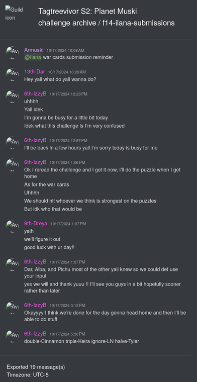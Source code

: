 <!DOCTYPE html><html lang=en><head><title>Tagtreevivor S2: Planet Muski - f14-ilana-submissions</title><meta charset=utf-8><meta name=viewport content="width=device-width"><style>@font-face{src:url("https://cdn.jsdelivr.net/gh/Tyrrrz/DiscordFonts@master/ggsans-normal-400.woff2");font-family:gg sans;font-weight:400;font-style:normal}@font-face{src:url("https://cdn.jsdelivr.net/gh/Tyrrrz/DiscordFonts@master/ggsans-normal-500.woff2");font-family:gg sans;font-weight:500;font-style:normal}@font-face{src:url("https://cdn.jsdelivr.net/gh/Tyrrrz/DiscordFonts@master/ggsans-normal-600.woff2");font-family:gg sans;font-weight:600;font-style:normal}@font-face{src:url("https://cdn.jsdelivr.net/gh/Tyrrrz/DiscordFonts@master/ggsans-normal-700.woff2");font-family:gg sans;font-weight:700;font-style:normal}@font-face{src:url("https://cdn.jsdelivr.net/gh/Tyrrrz/DiscordFonts@master/ggsans-normal-800.woff2");font-family:gg sans;font-weight:800;font-style:normal}@font-face{src:url("https://cdn.jsdelivr.net/gh/Tyrrrz/DiscordFonts@master/ggsans-italic-400.woff2");font-family:gg sans;font-weight:400;font-style:italic}@font-face{src:url("https://cdn.jsdelivr.net/gh/Tyrrrz/DiscordFonts@master/ggsans-italic-500.woff2");font-family:gg sans;font-weight:500;font-style:italic}@font-face{src:url("https://cdn.jsdelivr.net/gh/Tyrrrz/DiscordFonts@master/ggsans-italic-600.woff2");font-family:gg sans;font-weight:600;font-style:italic}@font-face{src:url("https://cdn.jsdelivr.net/gh/Tyrrrz/DiscordFonts@master/ggsans-italic-700.woff2");font-family:gg sans;font-weight:700;font-style:italic}@font-face{src:url("https://cdn.jsdelivr.net/gh/Tyrrrz/DiscordFonts@master/ggsans-italic-800.woff2");font-family:gg sans;font-weight:800;font-style:italic}html,body{margin:0;padding:0;background-color:#36393e;color:#dcddde;font-family:"gg sans","Helvetica Neue",Helvetica,Arial,sans-serif;font-size:17px;font-weight:400;scroll-behavior:smooth}a{color:#00aff4;text-decoration:none}a:hover{text-decoration:underline}img{object-fit:contain;image-rendering:high-quality;image-rendering:-webkit-optimize-contrast}.preamble{display:grid;grid-template-columns:auto 1fr;max-width:100%;padding:1rem}.preamble__guild-icon-container{grid-column:1}.preamble__guild-icon{max-width:88px;max-height:88px}.preamble__entries-container{grid-column:2;margin-left:1rem}.preamble__entry{margin-bottom:0.15rem;color:#ffffff;font-size:1.4rem}.preamble__entry--small{font-size:1rem}.chatlog{padding:1rem 0;width:100%;border-top:1px solid rgba(255,255,255,0.1);border-bottom:1px solid rgba(255,255,255,0.1)}.chatlog__message-group{margin-bottom:1rem}.chatlog__message-container{background-color:transparent;transition:background-color 1s ease}.chatlog__message-container--highlighted{background-color:rgba(114,137,218,0.2)}.chatlog__message-container--pinned{background-color:rgba(249,168,37,0.05)}.chatlog__message{display:grid;grid-template-columns:auto 1fr;padding:0.15rem 0;direction:ltr;unicode-bidi:bidi-override}.chatlog__message:hover{background-color:#32353b}.chatlog__message:hover .chatlog__short-timestamp{display:block}.chatlog__message-aside{grid-column:1;width:72px;padding:0.15rem 0.15rem 0 0.15rem;text-align:center}.chatlog__reply-symbol{height:10px;margin:6px 4px 4px 36px;border-left:2px solid #4f545c;border-top:2px solid #4f545c;border-radius:8px 0 0 0}.chatlog__avatar{width:40px;height:40px;border-radius:50%}.chatlog__short-timestamp{display:none;color:#a3a6aa;font-size:0.75rem;font-weight:500;direction:ltr;unicode-bidi:bidi-override}.chatlog__message-primary{grid-column:2;min-width:0}.chatlog__reply{display:flex;margin-bottom:0.15rem;align-items:center;color:#b5b6b8;font-size:0.875rem;white-space:nowrap;overflow:hidden;text-overflow:ellipsis}.chatlog__reply-avatar{width:16px;height:16px;margin-right:0.25rem;border-radius:50%}.chatlog__reply-author{margin-right:0.3rem;font-weight:600}.chatlog__reply-content{overflow:hidden;text-overflow:ellipsis}.chatlog__reply-link{cursor:pointer}.chatlog__reply-link *{display:inline;pointer-events:none}.chatlog__reply-link .chatlog__markdown-quote{display:inline}.chatlog__reply-link .chatlog__markdown-pre{display:inline}.chatlog__reply-link:hover{color:#ffffff}.chatlog__reply-link:hover *:not(.chatlog__markdown-spoiler){color:inherit}.chatlog__reply-edited-timestamp{margin-left:0.25rem;color:#a3a6aa;font-size:0.75rem;font-weight:500;direction:ltr;unicode-bidi:bidi-override}.chatlog__system-notification-icon{width:18px;height:18px}.chatlog__system-notification-author{font-weight:500;color:#ffffff}.chatlog__system-notification-content{color:#96989d}.chatlog__system-notification-link{font-weight:500;color:#ffffff}.chatlog__system-notification-timestamp{margin-left:0.3rem;color:#a3a6aa;font-size:0.75rem;font-weight:500;direction:ltr;unicode-bidi:bidi-override}.chatlog__system-notification-timestamp a{color:inherit}.chatlog__header{margin-bottom:0.1rem}.chatlog__author{font-weight:500;color:#ffffff}.chatlog__author-tag{position:relative;top:-0.1rem;margin-left:0.3rem;padding:0.05rem 0.3rem;border-radius:3px;background-color:#5865F2;color:#ffffff;font-size:0.625rem;font-weight:500;line-height:1.3}.chatlog__timestamp{margin-left:0.3rem;color:#a3a6aa;font-size:0.75rem;font-weight:500;direction:ltr;unicode-bidi:bidi-override}.chatlog__timestamp a{color:inherit}.chatlog__content{padding-right:1rem;font-size:0.95rem;word-wrap:break-word}.chatlog__edited-timestamp{margin-left:0.15rem;color:#a3a6aa;font-size:0.75rem;font-weight:500}.chatlog__attachment{position:relative;width:fit-content;margin-top:0.3rem;border-radius:3px;overflow:hidden}.chatlog__attachment--hidden{cursor:pointer;box-shadow:0 0 1px 1px rgba(0,0,0,0.1)}.chatlog__attachment--hidden *{pointer-events:none}.chatlog__attachment-spoiler-caption{display:none;position:absolute;left:50%;top:50%;z-index:999;padding:0.4rem 0.8rem;border-radius:20px;transform:translate(-50%,-50%);background-color:rgba(0,0,0,0.9);color:#dcddde;font-size:0.9rem;font-weight:600;letter-spacing:0.05rem}.chatlog__attachment--hidden .chatlog__attachment-spoiler-caption{display:block}.chatlog__attachment--hidden:hover .chatlog__attachment-spoiler-caption{color:#fff}.chatlog__attachment-media{max-width:45vw;max-height:500px;vertical-align:top;border-radius:3px}.chatlog__attachment--hidden .chatlog__attachment-media{filter:blur(44px)}.chatlog__attachment-generic{max-width:520px;width:100%;height:40px;padding:10px;border:1px solid #292b2f;border-radius:3px;background-color:#2f3136;overflow:hidden}.chatlog__attachment--hidden .chatlog__attachment-generic{filter:blur(44px)}.chatlog__attachment-generic-icon{float:left;width:30px;height:100%;margin-right:10px}.chatlog__attachment-generic-size{color:#72767d;font-size:12px}.chatlog__attachment-generic-name{overflow:hidden;white-space:nowrap;text-overflow:ellipsis}.chatlog__embed{display:flex;margin-top:0.3rem;max-width:520px}.chatlog__embed-color-pill{flex-shrink:0;width:0.25rem;border-top-left-radius:3px;border-bottom-left-radius:3px}.chatlog__embed-color-pill--default{background-color:#202225}.chatlog__embed-content-container{display:flex;flex-direction:column;padding:0.5rem 0.6rem;border:1px solid rgba(46,48,54,0.6);border-top-right-radius:3px;border-bottom-right-radius:3px;background-color:rgba(46,48,54,0.3)}.chatlog__embed-content{display:flex;width:100%}.chatlog__embed-text{flex:1}.chatlog__embed-author-container{display:flex;margin-bottom:0.5rem;align-items:center}.chatlog__embed-author-icon{width:20px;height:20px;margin-right:0.5rem;border-radius:50%}.chatlog__embed-author{color:#ffffff;font-size:0.875rem;font-weight:600;direction:ltr;unicode-bidi:bidi-override}.chatlog__embed-author-link{color:#ffffff}.chatlog__embed-title{margin-bottom:0.5rem;color:#ffffff;font-size:0.875rem;font-weight:600}.chatlog__embed-description{color:#dcddde;font-weight:500;font-size:0.85rem}.chatlog__embed-fields{display:flex;flex-wrap:wrap;gap:0 0.5rem}.chatlog__embed-field{flex:0;min-width:100%;max-width:506px;padding-top:0.6rem;font-size:0.875rem}.chatlog__embed-field--inline{flex:1;flex-basis:auto;min-width:50px}.chatlog__embed-field-name{margin-bottom:0.2rem;color:#ffffff;font-weight:600}.chatlog__embed-field-value{color:#dcddde;font-weight:500}.chatlog__embed-thumbnail{flex:0;max-width:80px;max-height:80px;margin-left:1.2rem;border-radius:3px}.chatlog__embed-images{display:grid;margin-top:0.6rem;grid-template-columns:repeat(2,1fr);gap:0.25rem}.chatlog__embed-images--single{display:block}.chatlog__embed-image{object-fit:cover;object-position:center;max-width:500px;max-height:400px;width:100%;height:100%;border-radius:3px}.chatlog__embed-footer{margin-top:0.6rem;color:#dcddde}.chatlog__embed-footer-icon{width:20px;height:20px;margin-right:0.2rem;border-radius:50%;vertical-align:middle}.chatlog__embed-footer-text{vertical-align:middle;font-size:0.75rem;font-weight:500}.chatlog__embed-invite-container{min-width:320px;padding:0.6rem 0.7rem;border:1px solid rgba(46,48,54,0.6);border-radius:3px;background-color:rgba(46,48,54,0.3)}.chatlog__embed-invite-title{margin:0 0 0.8rem 0;color:#b9bbbe;font-size:0.75rem;font-weight:700;text-transform:uppercase}.chatlog__embed-invite{display:flex}.chatlog__embed-invite-guild-icon{width:50px;height:50px;border-radius:0.85rem}.chatlog__embed-invite-info{margin-left:1rem}.chatlog__embed-invite-guild-name{color:#ffffff;font-weight:600}.chatlog__embed-invite-guild-name a{color:inherit}.chatlog__embed-invite-channel-icon{width:18px;height:18px;vertical-align:bottom}.chatlog__embed-invite-channel-name{font-size:0.9rem;font-weight:600}.chatlog__embed-generic-image{object-fit:contain;object-position:left;max-width:45vw;max-height:500px;vertical-align:top;border-radius:3px}.chatlog__embed-generic-video{object-fit:contain;object-position:left;max-width:45vw;max-height:500px;vertical-align:top;border-radius:3px}.chatlog__embed-generic-gifv{object-fit:contain;object-position:left;max-width:45vw;max-height:500px;vertical-align:top;border-radius:3px}.chatlog__embed-spotify{border:0}.chatlog__embed-twitch{border:0}.chatlog__embed-youtube-container{margin-top:0.6rem}.chatlog__embed-youtube{border:0;border-radius:3px}.chatlog__sticker{width:180px;height:180px}.chatlog__sticker--media{max-width:100%;max-height:100%}.chatlog__reactions{display:flex}.chatlog__reaction{display:flex;margin:0.35rem 0.1rem 0.1rem 0;padding:0.125rem 0.375rem;border:1px solid transparent;border-radius:8px;background-color:#2f3136;align-items:center}.chatlog__reaction:hover{border:1px solid hsla(0,0%,100%,.2);background-color:transparent}.chatlog__reaction-count{min-width:9px;margin-left:0.35rem;color:#b9bbbe;font-size:0.875rem}.chatlog__reaction:hover .chatlog__reaction-count{color:#dcddde}.chatlog__markdown{max-width:100%;line-height:1.3;overflow-wrap:break-word}.chatlog__markdown h1{margin:1rem 0 0.5rem;color:#f2f3f5;font-size:1.5rem;line-height:1}.chatlog__markdown h2{margin:1rem 0 0.5rem;color:#f2f3f5;font-size:1.25rem;line-height:1}.chatlog__markdown h3{margin:1rem 0 0.5rem;color:#f2f3f5;font-size:1rem;line-height:1}.chatlog__markdown h1:first-child,h2:first-child,h3:first-child{margin-top:0.5rem}.chatlog__markdown ul,ol{margin:0 0 0 1rem;padding:0}.chatlog__markdown-preserve{white-space:pre-wrap}.chatlog__markdown-spoiler{background-color:rgba(255,255,255,0.1);padding:0 2px;border-radius:3px}.chatlog__markdown-spoiler--hidden{cursor:pointer;background-color:#202225;color:rgba(0,0,0,0)}.chatlog__markdown-spoiler--hidden:hover{background-color:rgba(32,34,37,0.8)}.chatlog__markdown-spoiler--hidden::selection{color:rgba(0,0,0,0)}.chatlog__markdown-quote{display:flex;margin:0.05rem 0}.chatlog__markdown-quote-border{margin-right:0.5rem;border:2px solid #4f545c;border-radius:3px}.chatlog__markdown-pre{background-color:#2f3136;font-family:"Consolas","Courier New",Courier,monospace;font-size:0.85rem;text-decoration:inherit}.chatlog__markdown-pre--multiline{display:block;margin-top:0.25rem;padding:0.5rem;border:2px solid #282b30;border-radius:5px;color:#b9bbbe}.chatlog__markdown-pre--multiline.hljs{background-color:#2f3136;color:#b9bbbe}.chatlog__markdown-pre--inline{display:inline-block;padding:2px;border-radius:3px}.chatlog__markdown-mention{border-radius:3px;padding:0 2px;background-color:rgba(88,101,242,.3);color:#dee0fc;font-weight:500}.chatlog__markdown-mention:hover{background-color:#5865f2;color:#ffffff}.chatlog__markdown-timestamp{background-color:rgba(255,255,255,0.1);padding:0 2px;border-radius:3px}.chatlog__emoji{width:1.325rem;height:1.325rem;margin:0 0.06rem;vertical-align:-0.4rem}.chatlog__emoji--small{width:1rem;height:1rem}.chatlog__emoji--large{width:2.8rem;height:2.8rem}.postamble{padding:1.25rem}.postamble__entry{color:#ffffff}</style><link rel=stylesheet href=https://cdnjs.cloudflare.com/ajax/libs/highlight.js/9.15.6/styles/solarized-dark.min.css><script src=https://cdnjs.cloudflare.com/ajax/libs/highlight.js/9.15.6/highlight.min.js></script><script>document.addEventListener('DOMContentLoaded',()=>{document.querySelectorAll('.chatlog__markdown-pre--multiline').forEach(e=>hljs.highlightBlock(e));});</script><script src=https://cdnjs.cloudflare.com/ajax/libs/lottie-web/5.8.1/lottie.min.js></script><script>document.addEventListener('DOMContentLoaded',()=>{document.querySelectorAll('.chatlog__sticker--media[data-source]').forEach(e=>{const anim=lottie.loadAnimation({container:e,renderer:'svg',loop:true,autoplay:true,path:e.getAttribute('data-source')});anim.addEventListener('data_failed',()=>e.innerHTML='<strong>[Sticker cannot be rendered]</strong>');});});</script><script>function scrollToMessage(event,id){const element=document.getElementById('chatlog__message-container-'+id);if(!element)
return;event.preventDefault();element.classList.add('chatlog__message-container--highlighted');window.scrollTo({top:element.getBoundingClientRect().top-document.body.getBoundingClientRect().top-(window.innerHeight/2),behavior:'smooth'});window.setTimeout(()=>element.classList.remove('chatlog__message-container--highlighted'),2000);}
function showSpoiler(event,element){if(!element)
return;if(element.classList.contains('chatlog__attachment--hidden')){event.preventDefault();element.classList.remove('chatlog__attachment--hidden');}
if(element.classList.contains('chatlog__markdown-spoiler--hidden')){event.preventDefault();element.classList.remove('chatlog__markdown-spoiler--hidden');}}</script><svg style=display:none xmlns=http://www.w3.org/2000/svg><defs><symbol id=attachment-icon viewBox="0 0 720 960"><path fill=#f4f5fb d=M50,935a25,25,0,0,1-25-25V50A25,25,0,0,1,50,25H519.6L695,201.32V910a25,25,0,0,1-25,25Z /><path fill=#7789c4 d=M509.21,50,670,211.63V910H50V50H509.21M530,0H50A50,50,0,0,0,0,50V910a50,50,0,0,0,50,50H670a50,50,0,0,0,50-50h0V191Z /><path fill=#f4f5fb d=M530,215a25,25,0,0,1-25-25V50a25,25,0,0,1,16.23-23.41L693.41,198.77A25,25,0,0,1,670,215Z /><path fill=#7789c4 d=M530,70.71,649.29,190H530V70.71M530,0a50,50,0,0,0-50,50V190a50,50,0,0,0,50,50H670a50,50,0,0,0,50-50Z /></symbol><symbol id=join-icon viewBox="0 0 18 18"><path fill=#3ba55c d="m0 8h14.2l-3.6-3.6 1.4-1.4 6 6-6 6-1.4-1.4 3.6-3.6h-14.2" /></symbol><symbol id=leave-icon viewBox="0 0 18 18"><path fill=#ed4245 d="m3.8 8 3.6-3.6-1.4-1.4-6 6 6 6 1.4-1.4-3.6-3.6h14.2v-2" /></symbol><symbol id=call-icon viewBox="0 0 18 18"><path fill=#3ba55c fill-rule=evenodd d="M17.7163041 15.36645368c-.0190957.02699568-1.9039523 2.6680735-2.9957762 2.63320406-3.0676659-.09785935-6.6733809-3.07188394-9.15694343-5.548738C3.08002193 9.9740657.09772497 6.3791404 0 3.3061316v-.024746C0 2.2060575 2.61386252.3152347 2.64082114.2972376c.7110335-.4971705 1.4917101-.3149497 1.80959713.1372281.19320342.2744561 2.19712724 3.2811005 2.42290565 3.6489167.09884826.1608492.14714912.3554431.14714912.5702838 0 .2744561-.07975258.5770327-.23701117.8751101-.1527655.2902036-.65262318 1.1664385-.89862055 1.594995.2673396.3768148.94804468 1.26429792 2.351016 2.66357424 1.39173858 1.39027775 2.28923588 2.07641807 2.67002628 2.34187563.4302146-.2452108 1.3086162-.74238132 1.5972981-.89423205.5447887-.28682915 1.0907006-.31944893 1.4568885-.08661115.3459689.2182151 3.3383754 2.21027167 3.6225641 2.41611376.2695862.19234426.4144887.5399137.4144887.91672846 0 .2969525-.089862.61190215-.2808189.88523346" /></symbol><symbol id=pencil-icon viewBox="0 0 18 18"><path fill=#99aab5 d="m0 14.25v3.75h3.75l11.06-11.06-3.75-3.75zm17.71-10.21c.39-.39.39-1.02 0-1.41l-2.34-2.34c-.39-.39-1.02-.39-1.41 0l-1.83 1.83 3.75 3.75z" /></symbol><symbol id=pin-icon viewBox="0 0 18 18"><path fill=#b9bbbe d="m16.908 8.39684-8.29587-8.295827-1.18584 1.184157 1.18584 1.18584-4.14834 4.1475v.00167l-1.18583-1.18583-1.185 1.18583 3.55583 3.55502-4.740831 4.74 1.185001 1.185 4.74083-4.74 3.55581 3.555 1.185-1.185-1.185-1.185 4.1475-4.14836h.0009l1.185 1.185z" /></symbol><symbol id=channel-icon viewBox="0 0 24 24"><path fill=#b9bbbe d="M5.88657 21C5.57547 21 5.3399 20.7189 5.39427 20.4126L6.00001 17H2.59511C2.28449 17 2.04905 16.7198 2.10259 16.4138L2.27759 15.4138C2.31946 15.1746 2.52722 15 2.77011 15H6.35001L7.41001 9H4.00511C3.69449 9 3.45905 8.71977 3.51259 8.41381L3.68759 7.41381C3.72946 7.17456 3.93722 7 4.18011 7H7.76001L8.39677 3.41262C8.43914 3.17391 8.64664 3 8.88907 3H9.87344C10.1845 3 10.4201 3.28107 10.3657 3.58738L9.76001 7H15.76L16.3968 3.41262C16.4391 3.17391 16.6466 3 16.8891 3H17.8734C18.1845 3 18.4201 3.28107 18.3657 3.58738L17.76 7H21.1649C21.4755 7 21.711 7.28023 21.6574 7.58619L21.4824 8.58619C21.4406 8.82544 21.2328 9 20.9899 9H17.41L16.35 15H19.7549C20.0655 15 20.301 15.2802 20.2474 15.5862L20.0724 16.5862C20.0306 16.8254 19.8228 17 19.5799 17H16L15.3632 20.5874C15.3209 20.8261 15.1134 21 14.8709 21H13.8866C13.5755 21 13.3399 20.7189 13.3943 20.4126L14 17H8.00001L7.36325 20.5874C7.32088 20.8261 7.11337 21 6.87094 21H5.88657ZM9.41045 9L8.35045 15H14.3504L15.4104 9H9.41045Z" /></symbol><symbol id=thread-icon viewBox="0 0 24 24"><path fill=#b9bbbe d="M5.43309 21C5.35842 21 5.30189 20.9325 5.31494 20.859L5.99991 17H2.14274C2.06819 17 2.01168 16.9327 2.02453 16.8593L2.33253 15.0993C2.34258 15.0419 2.39244 15 2.45074 15H6.34991L7.40991 9H3.55274C3.47819 9 3.42168 8.93274 3.43453 8.85931L3.74253 7.09931C3.75258 7.04189 3.80244 7 3.86074 7H7.75991L8.45234 3.09903C8.46251 3.04174 8.51231 3 8.57049 3H10.3267C10.4014 3 10.4579 3.06746 10.4449 3.14097L9.75991 7H15.7599L16.4523 3.09903C16.4625 3.04174 16.5123 3 16.5705 3H18.3267C18.4014 3 18.4579 3.06746 18.4449 3.14097L17.7599 7H21.6171C21.6916 7 21.7481 7.06725 21.7353 7.14069L21.4273 8.90069C21.4172 8.95811 21.3674 9 21.3091 9H17.4099L17.0495 11.04H15.05L15.4104 9H9.41035L8.35035 15H10.5599V17H7.99991L7.30749 20.901C7.29732 20.9583 7.24752 21 7.18934 21H5.43309Z" /><path fill=#b9bbbe d="M13.4399 12.96C12.9097 12.96 12.4799 13.3898 12.4799 13.92V20.2213C12.4799 20.7515 12.9097 21.1813 13.4399 21.1813H14.3999C14.5325 21.1813 14.6399 21.2887 14.6399 21.4213V23.4597C14.6399 23.6677 14.8865 23.7773 15.0408 23.6378L17.4858 21.4289C17.6622 21.2695 17.8916 21.1813 18.1294 21.1813H22.5599C23.0901 21.1813 23.5199 20.7515 23.5199 20.2213V13.92C23.5199 13.3898 23.0901 12.96 22.5599 12.96H13.4399Z" /></symbol></defs></svg><body><div class=preamble><div class=preamble__guild-icon-container><img class=preamble__guild-icon src="https://cdn.discordapp.com/icons/1213267992494739516/08b7b631f2b59f5672a3fd2aa744e124.png?size=512" alt="Guild icon" loading=lazy></div><div class=preamble__entries-container><div class=preamble__entry>Tagtreevivor S2: Planet Muski</div><div class=preamble__entry>challenge archive / f14-ilana-submissions</div></div></div>
<div class="chatlog">

<div class=chatlog__message-group><div id=chatlog__message-container-1296474874100973733 class=chatlog__message-container data-message-id=1296474874100973733><div class=chatlog__message><div class=chatlog__message-aside><img class=chatlog__avatar src="https://cdn.discordapp.com/avatars/513408232975499266/b0b5edcb4cc2d3f13d1bc657eec88084.png?size=512" alt=Avatar loading=lazy></div><div class=chatlog__message-primary><div class=chatlog__header><span class=chatlog__author style=color:rgb(204,154,235) title=lordlockedplock data-user-id=513408232975499266>Armuski</span> <span class=chatlog__timestamp title="Thursday, October 17, 2024 10:08 AM"><a href=#chatlog__message-container-1296474874100973733>10/17/2024 10:08 AM</a></span></div><div class="chatlog__content chatlog__markdown"><span class=chatlog__markdown-preserve><span class="chatlog__markdown-mention" style="color: rgb(139, 196, 114); background-color: rgba(139, 196, 114, 0.1);">@Ilana</span> war cards submission reminder</span></div></div></div></div></div>
<div class=chatlog__message-group><div id=chatlog__message-container-1296480098060603444 class=chatlog__message-container data-message-id=1296480098060603444><div class=chatlog__message><div class=chatlog__message-aside><img class=chatlog__avatar src="https://cdn.discordapp.com/avatars/977792697391779881/d455e36b0a97cb823cc59ab4b5f6e78d.png?size=512" alt=Avatar loading=lazy></div><div class=chatlog__message-primary><div class=chatlog__header><span class=chatlog__author style=color:rgb(251,85,237) title=darswift13 data-user-id=977792697391779881>13th-Dar</span> <span class=chatlog__timestamp title="Thursday, October 17, 2024 10:29 AM"><a href=#chatlog__message-container-1296480098060603444>10/17/2024 10:29 AM</a></span></div><div class="chatlog__content chatlog__markdown"><span class=chatlog__markdown-preserve>Hey yall what do yall wanna do?</span></div></div></div></div></div>
<div class=chatlog__message-group><div id=chatlog__message-container-1296508777327099928 class=chatlog__message-container data-message-id=1296508777327099928><div class=chatlog__message><div class=chatlog__message-aside><img class=chatlog__avatar src="https://cdn.discordapp.com/avatars/316701680651599873/eaef8fa7579c93c0b258fc1dfe4c40d0.png?size=512" alt=Avatar loading=lazy></div><div class=chatlog__message-primary><div class=chatlog__header><span class=chatlog__author style=color:rgb(251,85,237) title=izzy.belle data-user-id=316701680651599873>6th-IzzyB</span> <span class=chatlog__timestamp title="Thursday, October 17, 2024 12:23 PM"><a href=#chatlog__message-container-1296508777327099928>10/17/2024 12:23 PM</a></span></div><div class="chatlog__content chatlog__markdown"><span class=chatlog__markdown-preserve>uhhhh</span></div></div></div></div><div id=chatlog__message-container-1296508815243477132 class=chatlog__message-container data-message-id=1296508815243477132><div class=chatlog__message><div class=chatlog__message-aside><div class=chatlog__short-timestamp title="Thursday, October 17, 2024 12:23 PM">12:23 PM</div></div><div class=chatlog__message-primary><div class="chatlog__content chatlog__markdown"><span class=chatlog__markdown-preserve>Yall idek</span></div></div></div></div><div id=chatlog__message-container-1296508843618074778 class=chatlog__message-container data-message-id=1296508843618074778><div class=chatlog__message><div class=chatlog__message-aside><div class=chatlog__short-timestamp title="Thursday, October 17, 2024 12:23 PM">12:23 PM</div></div><div class=chatlog__message-primary><div class="chatlog__content chatlog__markdown"><span class=chatlog__markdown-preserve>I’m gonna be busy for a little bit today</span></div></div></div></div><div id=chatlog__message-container-1296508884168609842 class=chatlog__message-container data-message-id=1296508884168609842><div class=chatlog__message><div class=chatlog__message-aside><div class=chatlog__short-timestamp title="Thursday, October 17, 2024 12:23 PM">12:23 PM</div></div><div class=chatlog__message-primary><div class="chatlog__content chatlog__markdown"><span class=chatlog__markdown-preserve>Idek what this challenge is I’m very confused</span></div></div></div></div></div>
<div class=chatlog__message-group><div id=chatlog__message-container-1296517496081481822 class=chatlog__message-container data-message-id=1296517496081481822><div class=chatlog__message><div class=chatlog__message-aside><img class=chatlog__avatar src="https://cdn.discordapp.com/avatars/316701680651599873/eaef8fa7579c93c0b258fc1dfe4c40d0.png?size=512" alt=Avatar loading=lazy></div><div class=chatlog__message-primary><div class=chatlog__header><span class=chatlog__author style=color:rgb(251,85,237) title=izzy.belle data-user-id=316701680651599873>6th-IzzyB</span> <span class=chatlog__timestamp title="Thursday, October 17, 2024 12:57 PM"><a href=#chatlog__message-container-1296517496081481822>10/17/2024 12:57 PM</a></span></div><div class="chatlog__content chatlog__markdown"><span class=chatlog__markdown-preserve>I’ll be back in a few hours yall I’m sorry today is busy for me</span></div></div></div></div></div>
<div class=chatlog__message-group><div id=chatlog__message-container-1296519647843188868 class=chatlog__message-container data-message-id=1296519647843188868><div class=chatlog__message><div class=chatlog__message-aside><img class=chatlog__avatar src="https://cdn.discordapp.com/avatars/316701680651599873/eaef8fa7579c93c0b258fc1dfe4c40d0.png?size=512" alt=Avatar loading=lazy></div><div class=chatlog__message-primary><div class=chatlog__header><span class=chatlog__author style=color:rgb(251,85,237) title=izzy.belle data-user-id=316701680651599873>6th-IzzyB</span> <span class=chatlog__timestamp title="Thursday, October 17, 2024 1:06 PM"><a href=#chatlog__message-container-1296519647843188868>10/17/2024 1:06 PM</a></span></div><div class="chatlog__content chatlog__markdown"><span class=chatlog__markdown-preserve>Ok I reread the challenge and I get it now, I’ll do the puzzle when I get home</span></div></div></div></div><div id=chatlog__message-container-1296519686137057417 class=chatlog__message-container data-message-id=1296519686137057417><div class=chatlog__message><div class=chatlog__message-aside><div class=chatlog__short-timestamp title="Thursday, October 17, 2024 1:06 PM">1:06 PM</div></div><div class=chatlog__message-primary><div class="chatlog__content chatlog__markdown"><span class=chatlog__markdown-preserve>As for the war cards</span></div></div></div></div><div id=chatlog__message-container-1296519690562306110 class=chatlog__message-container data-message-id=1296519690562306110><div class=chatlog__message><div class=chatlog__message-aside><div class=chatlog__short-timestamp title="Thursday, October 17, 2024 1:06 PM">1:06 PM</div></div><div class=chatlog__message-primary><div class="chatlog__content chatlog__markdown"><span class=chatlog__markdown-preserve>Uhhhh</span></div></div></div></div><div id=chatlog__message-container-1296519830479962112 class=chatlog__message-container data-message-id=1296519830479962112><div class=chatlog__message><div class=chatlog__message-aside><div class=chatlog__short-timestamp title="Thursday, October 17, 2024 1:06 PM">1:06 PM</div></div><div class=chatlog__message-primary><div class="chatlog__content chatlog__markdown"><span class=chatlog__markdown-preserve>We should hit whoever we think is strongest on the puzzles</span></div></div></div></div><div id=chatlog__message-container-1296519862318927923 class=chatlog__message-container data-message-id=1296519862318927923><div class=chatlog__message><div class=chatlog__message-aside><div class=chatlog__short-timestamp title="Thursday, October 17, 2024 1:07 PM">1:07 PM</div></div><div class=chatlog__message-primary><div class="chatlog__content chatlog__markdown"><span class=chatlog__markdown-preserve>But idk who that would be</span></div></div></div></div></div>
<div class=chatlog__message-group><div id=chatlog__message-container-1296519869021294614 class=chatlog__message-container data-message-id=1296519869021294614><div class=chatlog__message><div class=chatlog__message-aside><img class=chatlog__avatar src="https://cdn.discordapp.com/avatars/834236245495775242/65a677d0cdf105c7ecc65aa6b9595dc4.png?size=512" alt=Avatar loading=lazy></div><div class=chatlog__message-primary><div class=chatlog__header><span class=chatlog__author style=color:rgb(251,85,237) title=tsardreya data-user-id=834236245495775242>9th-Dreya</span> <span class=chatlog__timestamp title="Thursday, October 17, 2024 1:07 PM"><a href=#chatlog__message-container-1296519869021294614>10/17/2024 1:07 PM</a></span></div><div class="chatlog__content chatlog__markdown"><span class=chatlog__markdown-preserve>yeth</span></div></div></div></div><div id=chatlog__message-container-1296519883995086848 class=chatlog__message-container data-message-id=1296519883995086848><div class=chatlog__message><div class=chatlog__message-aside><div class=chatlog__short-timestamp title="Thursday, October 17, 2024 1:07 PM">1:07 PM</div></div><div class=chatlog__message-primary><div class="chatlog__content chatlog__markdown"><span class=chatlog__markdown-preserve>we&#39;ll figure it out</span></div></div></div></div><div id=chatlog__message-container-1296519904962547835 class=chatlog__message-container data-message-id=1296519904962547835><div class=chatlog__message><div class=chatlog__message-aside><div class=chatlog__short-timestamp title="Thursday, October 17, 2024 1:07 PM">1:07 PM</div></div><div class=chatlog__message-primary><div class="chatlog__content chatlog__markdown"><span class=chatlog__markdown-preserve>good luck with ur day!!</span></div></div></div></div></div>
<div class=chatlog__message-group><div id=chatlog__message-container-1296519972998086748 class=chatlog__message-container data-message-id=1296519972998086748><div class=chatlog__message><div class=chatlog__message-aside><img class=chatlog__avatar src="https://cdn.discordapp.com/avatars/316701680651599873/eaef8fa7579c93c0b258fc1dfe4c40d0.png?size=512" alt=Avatar loading=lazy></div><div class=chatlog__message-primary><div class=chatlog__header><span class=chatlog__author style=color:rgb(251,85,237) title=izzy.belle data-user-id=316701680651599873>6th-IzzyB</span> <span class=chatlog__timestamp title="Thursday, October 17, 2024 1:07 PM"><a href=#chatlog__message-container-1296519972998086748>10/17/2024 1:07 PM</a></span></div><div class="chatlog__content chatlog__markdown"><span class=chatlog__markdown-preserve>Dar, Alba, and Pichu most of the other yall knew so we could def use your input</span></div></div></div></div><div id=chatlog__message-container-1296520060428353556 class=chatlog__message-container data-message-id=1296520060428353556><div class=chatlog__message><div class=chatlog__message-aside><div class=chatlog__short-timestamp title="Thursday, October 17, 2024 1:07 PM">1:07 PM</div></div><div class=chatlog__message-primary><div class="chatlog__content chatlog__markdown"><span class=chatlog__markdown-preserve>yes we will and thank yuuu !! I’ll see you guys in a bit hopefully sooner rather than later</span></div></div></div></div></div>
<div class=chatlog__message-group><div id=chatlog__message-container-1296551553427312731 class=chatlog__message-container data-message-id=1296551553427312731><div class=chatlog__message><div class=chatlog__message-aside><img class=chatlog__avatar src="https://cdn.discordapp.com/avatars/316701680651599873/eaef8fa7579c93c0b258fc1dfe4c40d0.png?size=512" alt=Avatar loading=lazy></div><div class=chatlog__message-primary><div class=chatlog__header><span class=chatlog__author style=color:rgb(251,85,237) title=izzy.belle data-user-id=316701680651599873>6th-IzzyB</span> <span class=chatlog__timestamp title="Thursday, October 17, 2024 3:12 PM"><a href=#chatlog__message-container-1296551553427312731>10/17/2024 3:12 PM</a></span></div><div class="chatlog__content chatlog__markdown"><span class=chatlog__markdown-preserve>Okayyyy I think we’re done for the day gonna head home and then I’ll be able to do stuff</span></div></div></div></div></div>
<div class=chatlog__message-group><div id=chatlog__message-container-1296586159656276101 class=chatlog__message-container data-message-id=1296586159656276101><div class=chatlog__message><div class=chatlog__message-aside><img class=chatlog__avatar src="https://cdn.discordapp.com/avatars/316701680651599873/eaef8fa7579c93c0b258fc1dfe4c40d0.png?size=512" alt=Avatar loading=lazy></div><div class=chatlog__message-primary><div class=chatlog__header><span class=chatlog__author style=color:rgb(251,85,237) title=izzy.belle data-user-id=316701680651599873>6th-IzzyB</span> <span class=chatlog__timestamp title="Thursday, October 17, 2024 5:30 PM"><a href=#chatlog__message-container-1296586159656276101>10/17/2024 5:30 PM</a></span></div><div class="chatlog__content chatlog__markdown"><span class=chatlog__markdown-preserve>double-Cinnamon triple-Keira ignore-LN halve-Tyler</span></div></div></div></div></div>

</div>
<div class=postamble><div class=postamble__entry>Exported 19 message(s)</div><div class=postamble__entry>Timezone: UTC-5</div></div>
